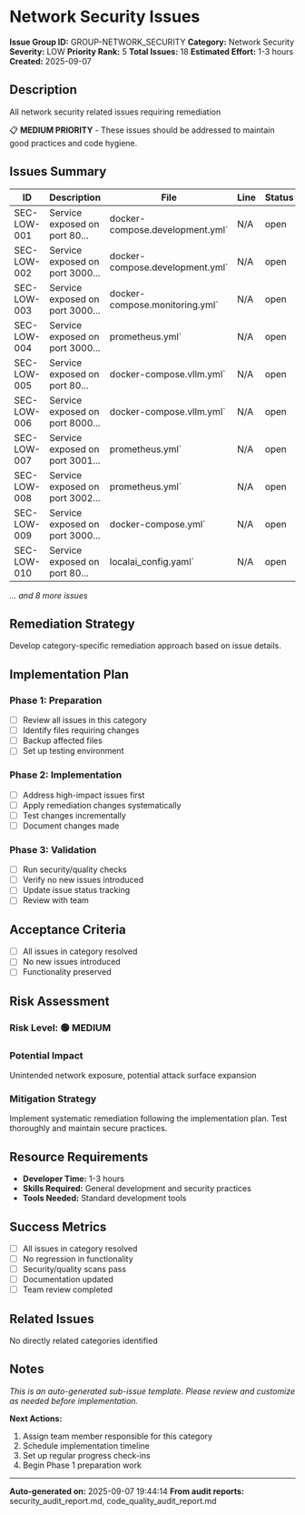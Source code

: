 # Network Security Issues

**Issue Group ID:** GROUP-NETWORK_SECURITY
**Category:** Network Security
**Severity:** LOW
**Priority Rank:** 5
**Total Issues:** 18
**Estimated Effort:** 1-3 hours
**Created:** 2025-09-07

## Description

All network security related issues requiring remediation

📋 **MEDIUM PRIORITY** - These issues should be addressed to maintain good practices and code hygiene.

## Issues Summary

| ID | Description | File | Line | Status |
|-----|-------------|------|------|--------|
| SEC-LOW-001 | Service exposed on port 80... | docker-compose.development.yml` | N/A | open |
| SEC-LOW-002 | Service exposed on port 3000... | docker-compose.development.yml` | N/A | open |
| SEC-LOW-003 | Service exposed on port 3000... | docker-compose.monitoring.yml` | N/A | open |
| SEC-LOW-004 | Service exposed on port 3000... | prometheus.yml` | N/A | open |
| SEC-LOW-005 | Service exposed on port 80... | docker-compose.vllm.yml` | N/A | open |
| SEC-LOW-006 | Service exposed on port 8000... | docker-compose.vllm.yml` | N/A | open |
| SEC-LOW-007 | Service exposed on port 3001... | prometheus.yml` | N/A | open |
| SEC-LOW-008 | Service exposed on port 3002... | prometheus.yml` | N/A | open |
| SEC-LOW-009 | Service exposed on port 3000... | docker-compose.yml` | N/A | open |
| SEC-LOW-010 | Service exposed on port 80... | localai_config.yaml` | N/A | open |

*... and 8 more issues*


## Remediation Strategy

Develop category-specific remediation approach based on issue details.

## Implementation Plan

### Phase 1: Preparation
- [ ] Review all issues in this category
- [ ] Identify files requiring changes
- [ ] Backup affected files
- [ ] Set up testing environment

### Phase 2: Implementation
- [ ] Address high-impact issues first
- [ ] Apply remediation changes systematically
- [ ] Test changes incrementally
- [ ] Document changes made

### Phase 3: Validation
- [ ] Run security/quality checks
- [ ] Verify no new issues introduced
- [ ] Update issue status tracking
- [ ] Review with team

## Acceptance Criteria

- [ ] All issues in category resolved
- [ ] No new issues introduced
- [ ] Functionality preserved

## Risk Assessment

### Risk Level: 🟢 MEDIUM

### Potential Impact
Unintended network exposure, potential attack surface expansion

### Mitigation Strategy
Implement systematic remediation following the implementation plan. Test thoroughly and maintain secure practices.

## Resource Requirements

- **Developer Time:** 1-3 hours
- **Skills Required:** General development and security practices
- **Tools Needed:** Standard development tools

## Success Metrics

- [ ] All issues in category resolved
- [ ] No regression in functionality
- [ ] Security/quality scans pass
- [ ] Documentation updated
- [ ] Team review completed

## Related Issues

No directly related categories identified

## Notes

*This is an auto-generated sub-issue template. Please review and customize as needed before implementation.*

**Next Actions:**
1. Assign team member responsible for this category
2. Schedule implementation timeline
3. Set up regular progress check-ins
4. Begin Phase 1 preparation work

---

**Auto-generated on:** 2025-09-07 19:44:14
**From audit reports:** security_audit_report.md, code_quality_audit_report.md
